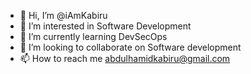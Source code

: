 - 👋 Hi, I’m @iAmKabiru
- 👀 I’m interested in Software Development
- 🌱 I’m currently learning DevSecOps
- 💞️ I’m looking to collaborate on Software development 
- 📫 How to reach me abdulhamidkabiru@gmail.com

<!---
iAmKabiru/iAmKabiru is a ✨ special ✨ repository because its `README.md` (this file) appears on your GitHub profile.
You can click the Preview link to take a look at your changes.
--->
